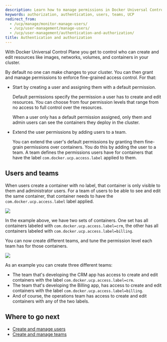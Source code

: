 ```yaml
---
description: Learn how to manage permissions in Docker Universal Control Plane.
keywords: authorization, authentication, users, teams, UCP
redirect_from:
  - /ucp/manage/monitor-manage-users/
  - /ucp/user-management/manage-users/
  - /ucp/user-management/authentication-and-authorization/
title: Authentication and authorization
---
```

With Docker Universal Control Plane you get to control who can create and edit resources like images, networks, volumes, and containers in your cluster.

By default no one can make changes to your cluster. You can then grant and manage permissions to enforce fine-grained access control. For that:

* Start by creating a user and assigning them with a default permission.
    
    Default permissions specify the permission a user has to create and edit resources. You can choose from four permission levels that range from no access to full control over the resources.
    
    When a user only has a default permission assigned, only them and admin users can see the containers they deploy in the cluster.

* Extend the user permissions by adding users to a team.
    
    You can extend the user's default permissions by granting them fine-grain permissions over containers. You do this by adding the user to a team. A team defines the permissions users have for containers that have the label `com.docker.ucp.access.label` applied to them.

## Users and teams

When users create a container with no label, that container is only visible to them and administrator users. For a team of users to be able to see and edit the same container, that container needs to have the `com.docker.ucp.access.label` label applied.

![](../images/secure-your-infrastructure-1.svg)

In the example above, we have two sets of containers. One set has all containers labeled with `com.docker.ucp.access.label=crm`, the other has all containers labeled with `com.docker.ucp.access.label=billing`.

You can now create different teams, and tune the permission level each team has for those containers.

![](../images/secure-your-infrastructure-2.svg)

As an example you can create three different teams:

* The team that's developing the CRM app has access to create and edit containers with the label `com.docker.ucp.access.label=crm`.
* The team that's developing the Billing app, has access to create and edit containers with the label `com.docker.ucp.access.label=billing`.
* And of course, the operations team has access to create and edit containers with any of the two labels.

## Where to go next

* [Create and manage users](create-and-manage-users.md)
* [Create and manage teams](create-and-manage-teams.md)